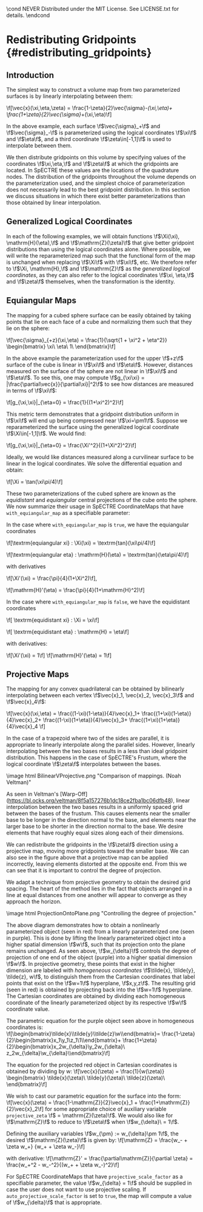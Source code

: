 \cond NEVER
Distributed under the MIT License.
See LICENSE.txt for details.
\endcond
# Redistributing Gridpoints {#redistributing_gridpoints}

## Introduction
The simplest way to construct a volume map from two parameterized surfaces is
by linearly interpolating between them:

\f[\vec{x}(\xi,\eta,\zeta) =
\frac{1-\zeta}{2}\vec{\sigma}_-(\xi,\eta)+
\frac{1+\zeta}{2}\vec{\sigma}_+(\xi,\eta)\f]

In the above example, each surface \f$\vec{\sigma}_+\f$ and
\f$\vec{\sigma}_-\f$ is parameterized using the logical coordinates \f$\xi\f$
and \f$\eta\f$, and a third coordinate \f$\zeta\in[-1,1]\f$ is used to
interpolate between them.

We then distribute gridpoints on this volume by specifying values of the
coordinates \f$\xi,\eta,\f$ and \f$\zeta\f$ at which the gridpoints are located.
In SpECTRE these values are the locations of the quadrature nodes. The
distribution of the gridpoints throughout the volume depends on the
parameterization used, and the simplest choice of parameterization does not
necessarily lead to the best gridpoint distribution. In this section we discuss
situations in which there exist better parameterizations than those obtained by
linear interpolation.

## Generalized Logical Coordinates
In each of the following examples, we will obtain functions \f$\Xi(\xi),
\mathrm{H}(\eta),\f$ and \f$\mathrm{Z}(\zeta)\f$ that give better gridpoint
distributions than using the logical coordinates alone. Where possible, we will
write the reparameterized map such that the functional form of the map is
unchanged when replacing \f$\Xi\f$ with \f$\xi\f$, etc. We therefore refer to
\f$\Xi, \mathrm{H},\f$ and \f$\mathrm{Z}\f$ as the
*generalized logical coordinates*, as they can also refer to the logical
coordinates \f$\xi, \eta,\f$ and \f$\zeta\f$ themselves, when the transformation
is the identity.

## Equiangular Maps

The mapping for a cubed sphere surface can be easily obtained by taking points
that lie on each face of a cube and normalizing them such that they lie on the
sphere:

\f[\vec{\sigma}_{+z}(\xi,\eta) =
\frac{1}{\sqrt{1 + \xi^2  + \eta^2}}
\begin{bmatrix}
\xi\\
\eta\\
1\\
\end{bmatrix}\f]

In the above example the parameterization used for the upper \f$+z\f$ surface
of the cube is linear in \f$\xi\f$ and \f$\eta\f$. However, distances measured
on the surface of the sphere are not linear in \f$\xi\f$ and \f$\eta\f$. To see
this, one may compute \f$g_{\xi\xi} = |\frac{\partial\vec{x}}{\partial\xi}|^2\f$
to see how distances are measured in terms of \f$\xi\f$:

\f[g_{\xi,\xi}|_{\eta=0} = \frac{1}{(1+\xi^2)^2}\f]

This metric term demonstrates that a gridpoint distribution uniform in
\f$\xi\f$ will end up being compressed near \f$\xi=\pm1\f$. Suppose we
reparameterized the surface using the generalized logical coordinate
\f$\Xi\in[-1,1]\f$. We would find:

\f[g_{\xi,\xi}|_{\eta=0} = \frac{\Xi'^2}{(1+\Xi^2)^2}\f]

Ideally, we would like distances measured along a curvilinear surface to be
linear in the logical coordinates. We solve the differential equation and
obtain:

\f[\Xi = \tan(\xi\pi/4)\f]

These two parameterizations of the cubed sphere are known as the *equidistant*
and *equiangular* central projections of the cube onto the sphere. We now
summarize their usage in SpECTRE CoordinateMaps that have
`with_equiangular_map` as a specifiable parameter:

In the case where `with_equiangular_map` is `true`, we have the
equiangular coordinates

\f[\textrm{equiangular xi} : \Xi(\xi) = \textrm{tan}(\xi\pi/4)\f]

\f[\textrm{equiangular eta}  : \mathrm{H}(\eta) = \textrm{tan}(\eta\pi/4)\f]

with derivatives

\f[\Xi'(\xi) = \frac{\pi}{4}(1+\Xi^2)\f],

\f[\mathrm{H}'(\eta) = \frac{\pi}{4}(1+\mathrm{H}^2)\f]

In the case where `with_equiangular_map` is `false`, we have the equidistant
coordinates

\f[ \textrm{equidistant xi}  : \Xi = \xi\f]

\f[ \textrm{equidistant eta}  : \mathrm{H} = \eta\f]

with derivatives:

\f[\Xi'(\xi) = 1\f] \f[\mathrm{H}'(\eta) = 1\f]

##  Projective Maps

The mapping for any convex quadrilateral can be obtained by bilinearly
interpolating between each vertex \f$\vec{x}_1, \vec{x}_2, \vec{x}_3\f$
and \f$\vec{x}_4\f$:

\f[\vec{x}(\xi,\eta) =
\frac{(1-\xi)(1-\eta)}{4}\vec{x}_1+
\frac{(1+\xi)(1-\eta)}{4}\vec{x}_2+
\frac{(1-\xi)(1+\eta)}{4}\vec{x}_3+
\frac{(1+\xi)(1+\eta)}{4}\vec{x}_4
\f]

In the case of a trapezoid where two of the sides are parallel, it is
appropriate to linearly interpolate along the parallel sides. However,
linearly interpolating between the two bases results in a less than
ideal gridpoint distribution. This happens in the case of SpECTRE's Frustum,
where the logical coordinate \f$\zeta\f$ interpolates between the bases.

\image html BilinearVProjective.png "Comparison of mappings. (Noah Veltman)"

As seen in Veltman's [Warp-Off]
(https://bl.ocks.org/veltman/8f5a157276b1dc18ce2fba1bc06dfb48), linear
interpolation between the two bases results in a uniformly spaced grid
between the bases of the frustum. This causes elements near the smaller base
to be longer in the direction normal to the base, and elements near the larger
base to be shorter in the direction normal to the base. We desire elements that
have roughly equal sizes along each of their dimensions.

We can redistribute the gridpoints in the \f$\zeta\f$ direction using a
projective map, moving more gridpoints toward the smaller base. We can also see
in the figure above that a projective map can be applied incorrectly, leaving
elements distorted at the opposite end. From this we can see that it is
important to control the degree of projection.

We adapt a technique from projective geometry to obtain the desired grid
spacing. The heart of the method lies in the fact that objects arranged in a
line at equal distances from one another will appear to converge as they
approach the horizon.

\image html ProjectionOntoPlane.png "Controlling the degree of projection."

The above diagram demonstrates how to obtain a nonlinearly parameterized
object (seen in red) from a linearly parameterized one (seen in purple).
This is done by lifting the linearly parameterized object into a higher
spatial dimension \f$w\f$, such that its projection onto the plane remains
unchanged. As seen above, \f$w_{\delta}\f$ controls the degree of projection
of one end of the object (purple) into a higher spatial dimension \f$w\f$.
In projective geometry, these points that exist in the higher dimension are
labeled with *homogeneous coordinates* \f$\tilde{x}, \tilde{y}, \tilde{z}, w\f$,
to distinguish them from the Cartesian coordinates that label points that exist
on the \f$w=1\f$ hyperplane, \f$x,y,z\f$. The resulting grid (seen in red) is
obtained by projecting back into the \f$w=1\f$ hyperplane. The Cartesian
coordinates are obtained by dividing each homogeneous coordinate of the
linearly parameterized object by its respective \f$w\f$ coordinate value.

The parametric equation for the purple object seen above in homogeneous
coordinates is:
\f[\begin{bmatrix}\tilde{x}\\\tilde{y}\\\tilde{z}\\w\\\end{bmatrix}=
\frac{1-\zeta}{2}\begin{bmatrix}x_1\\y_1\\z_1\\1\\\end{bmatrix}+
\frac{1+\zeta}{2}\begin{bmatrix}x_2w_{\delta}\\y_2w_{\delta}\\
z_2w_{\delta}\\w_{\delta}\\\end{bmatrix}\f]

The equation for the projected red object in Cartesian coordinates is
obtained by dividing by w:
\f[\vec{x}(\zeta) = \frac{1}{w(\zeta)}
\begin{bmatrix}
\tilde{x}(\zeta)\\
\tilde{y}(\zeta)\\
\tilde{z}(\zeta)\\
\end{bmatrix}\f]

We wish to cast our parametric equation for the surface into the form:
\f[\vec{x}(\zeta) =
\frac{1-\mathrm{Z}}{2}\vec{x}_1 + \frac{1+\mathrm{Z}}{2}\vec{x}_2\f]
for some appropriate choice of auxiliary variable `projective_zeta`
\f$ = \mathrm{Z}(\zeta)\f$. We would also like for \f$\mathrm{Z}\f$ to reduce to
\f$\zeta\f$ when \f$w_{\delta}\ = 1\f$.

Defining the auxiliary variables \f$w_{\pm} := w_{\delta}\pm 1\f$, the desired
\f$\mathrm{Z}(\zeta)\f$ is given by:
\f[\mathrm{Z} = \frac{w_- + \zeta w_+}
{w_+ + \zeta w_-}\f]

with derivative:
\f[\mathrm{Z}' = \frac{\partial\mathrm{Z}}{\partial \zeta} =
\frac{w_+^2 - w_-^2}{(w_+ + \zeta w_-)^2}\f]

For SpECTRE CoordinateMaps that have `projective_scale_factor` as a specifiable
parameter, the value \f$w_{\delta} = 1\f$ should be supplied in case the user
does not want to use projective scaling. If `auto_projective_scale_factor` is
set to `true`, the map will compute a value of \f$w_{\delta}\f$ that is
appropriate.
